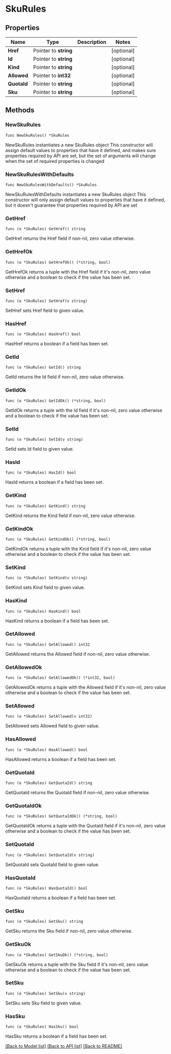 # SkuRules

## Properties

Name | Type | Description | Notes
------------ | ------------- | ------------- | -------------
**Href** | Pointer to **string** |  | [optional] 
**Id** | Pointer to **string** |  | [optional] 
**Kind** | Pointer to **string** |  | [optional] 
**Allowed** | Pointer to **int32** |  | [optional] 
**QuotaId** | Pointer to **string** |  | [optional] 
**Sku** | Pointer to **string** |  | [optional] 

## Methods

### NewSkuRules

`func NewSkuRules() *SkuRules`

NewSkuRules instantiates a new SkuRules object
This constructor will assign default values to properties that have it defined,
and makes sure properties required by API are set, but the set of arguments
will change when the set of required properties is changed

### NewSkuRulesWithDefaults

`func NewSkuRulesWithDefaults() *SkuRules`

NewSkuRulesWithDefaults instantiates a new SkuRules object
This constructor will only assign default values to properties that have it defined,
but it doesn't guarantee that properties required by API are set

### GetHref

`func (o *SkuRules) GetHref() string`

GetHref returns the Href field if non-nil, zero value otherwise.

### GetHrefOk

`func (o *SkuRules) GetHrefOk() (*string, bool)`

GetHrefOk returns a tuple with the Href field if it's non-nil, zero value otherwise
and a boolean to check if the value has been set.

### SetHref

`func (o *SkuRules) SetHref(v string)`

SetHref sets Href field to given value.

### HasHref

`func (o *SkuRules) HasHref() bool`

HasHref returns a boolean if a field has been set.

### GetId

`func (o *SkuRules) GetId() string`

GetId returns the Id field if non-nil, zero value otherwise.

### GetIdOk

`func (o *SkuRules) GetIdOk() (*string, bool)`

GetIdOk returns a tuple with the Id field if it's non-nil, zero value otherwise
and a boolean to check if the value has been set.

### SetId

`func (o *SkuRules) SetId(v string)`

SetId sets Id field to given value.

### HasId

`func (o *SkuRules) HasId() bool`

HasId returns a boolean if a field has been set.

### GetKind

`func (o *SkuRules) GetKind() string`

GetKind returns the Kind field if non-nil, zero value otherwise.

### GetKindOk

`func (o *SkuRules) GetKindOk() (*string, bool)`

GetKindOk returns a tuple with the Kind field if it's non-nil, zero value otherwise
and a boolean to check if the value has been set.

### SetKind

`func (o *SkuRules) SetKind(v string)`

SetKind sets Kind field to given value.

### HasKind

`func (o *SkuRules) HasKind() bool`

HasKind returns a boolean if a field has been set.

### GetAllowed

`func (o *SkuRules) GetAllowed() int32`

GetAllowed returns the Allowed field if non-nil, zero value otherwise.

### GetAllowedOk

`func (o *SkuRules) GetAllowedOk() (*int32, bool)`

GetAllowedOk returns a tuple with the Allowed field if it's non-nil, zero value otherwise
and a boolean to check if the value has been set.

### SetAllowed

`func (o *SkuRules) SetAllowed(v int32)`

SetAllowed sets Allowed field to given value.

### HasAllowed

`func (o *SkuRules) HasAllowed() bool`

HasAllowed returns a boolean if a field has been set.

### GetQuotaId

`func (o *SkuRules) GetQuotaId() string`

GetQuotaId returns the QuotaId field if non-nil, zero value otherwise.

### GetQuotaIdOk

`func (o *SkuRules) GetQuotaIdOk() (*string, bool)`

GetQuotaIdOk returns a tuple with the QuotaId field if it's non-nil, zero value otherwise
and a boolean to check if the value has been set.

### SetQuotaId

`func (o *SkuRules) SetQuotaId(v string)`

SetQuotaId sets QuotaId field to given value.

### HasQuotaId

`func (o *SkuRules) HasQuotaId() bool`

HasQuotaId returns a boolean if a field has been set.

### GetSku

`func (o *SkuRules) GetSku() string`

GetSku returns the Sku field if non-nil, zero value otherwise.

### GetSkuOk

`func (o *SkuRules) GetSkuOk() (*string, bool)`

GetSkuOk returns a tuple with the Sku field if it's non-nil, zero value otherwise
and a boolean to check if the value has been set.

### SetSku

`func (o *SkuRules) SetSku(v string)`

SetSku sets Sku field to given value.

### HasSku

`func (o *SkuRules) HasSku() bool`

HasSku returns a boolean if a field has been set.


[[Back to Model list]](../README.md#documentation-for-models) [[Back to API list]](../README.md#documentation-for-api-endpoints) [[Back to README]](../README.md)


